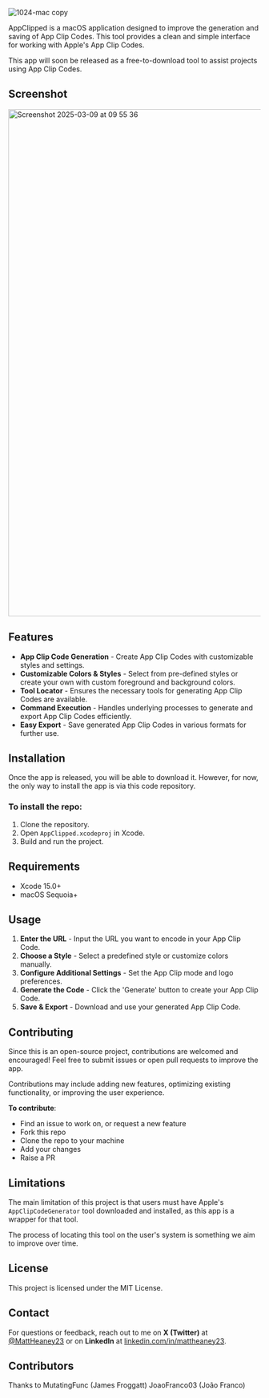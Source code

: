 
![1024-mac copy](https://github.com/user-attachments/assets/f622117f-3b49-481c-b401-66dce42f7413)

AppClipped is a macOS application designed to improve the generation and saving of App Clip Codes. This tool provides a clean and simple interface for working with Apple's App Clip Codes.

This app will soon be released as a free-to-download tool to assist projects using App Clip Codes.

## Screenshot

<img width="1012" alt="Screenshot 2025-03-09 at 09 55 36" src="https://github.com/user-attachments/assets/25685e5c-00ab-4636-bc28-f01400b21365" />

## Features

- **App Clip Code Generation** - Create App Clip Codes with customizable styles and settings.
- **Customizable Colors & Styles** - Select from pre-defined styles or create your own with custom foreground and background colors.
- **Tool Locator** - Ensures the necessary tools for generating App Clip Codes are available.
- **Command Execution** - Handles underlying processes to generate and export App Clip Codes efficiently.
- **Easy Export** - Save generated App Clip Codes in various formats for further use.

## Installation

Once the app is released, you will be able to download it. However, for now, the only way to install the app is via this code repository.

### To install the repo:
1. Clone the repository.
2. Open `AppClipped.xcodeproj` in Xcode.
3. Build and run the project.

## Requirements

- Xcode 15.0+
- macOS Sequoia+

## Usage

1. **Enter the URL** - Input the URL you want to encode in your App Clip Code.
2. **Choose a Style** - Select a predefined style or customize colors manually.
3. **Configure Additional Settings** - Set the App Clip mode and logo preferences.
4. **Generate the Code** - Click the 'Generate' button to create your App Clip Code.
5. **Save & Export** - Download and use your generated App Clip Code.

## Contributing

Since this is an open-source project, contributions are welcomed and encouraged! Feel free to submit issues or open pull requests to improve the app.

Contributions may include adding new features, optimizing existing functionality, or improving the user experience.

**To contribute**:
- Find an issue to work on, or request a new feature
- Fork this repo
- Clone the repo to your machine
- Add your changes
- Raise a PR

## Limitations

The main limitation of this project is that users must have Apple's `AppClipCodeGenerator` tool downloaded and installed, as this app is a wrapper for that tool.

The process of locating this tool on the user's system is something we aim to improve over time.

## License

This project is licensed under the MIT License.

## Contact

For questions or feedback, reach out to me on **X (Twitter)** at [@MattHeaney23](https://x.com/MattHeaney23) or on **LinkedIn** at [linkedin.com/in/mattheaney23](https://www.linkedin.com/in/mattheaney23/).

## Contributors
Thanks to 
MutatingFunc (James Froggatt)
JoaoFranco03 (João Franco)
